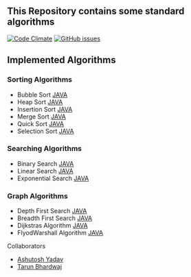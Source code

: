 ## This Repository contains some standard algorithms

[![Code Climate](https://codeclimate.com/github/codeclimate/codeclimate/badges/gpa.svg)](https://codeclimate.com/github/ashu-beckham/Algo)
[![GitHub issues](https://img.shields.io/github/issues/ashu-beckham/Algo.svg)](https://github.com/ashu-beckham/Algo/issues)

## Implemented Algorithms
### Sorting Algorithms

* Bubble Sort [JAVA](https://github.com/ashu-beckham/Algo/blob/master/Sorting%20Algorithms/Bubble%20Sort/BubbleSort.java) 
* Heap Sort [JAVA](https://github.com/ashu-beckham/Algo/blob/master/Sorting%20Algorithms/Heap%20Sort/HeapSort.java)
* Insertion Sort [JAVA](https://github.com/ashu-beckham/Algo/blob/master/Sorting%20Algorithms/Bubble%20Sort/BubbleSort.java)
* Merge Sort [JAVA](https://github.com/ashu-beckham/Algo/blob/master/Sorting%20Algorithms/Merge%20Sort/MergeSort.java)
* Quick Sort [JAVA](https://github.com/ashu-beckham/Algo/blob/master/Sorting%20Algorithms/Quick%20Sort/QuicSort.java)
* Selection Sort [JAVA](https://github.com/ashu-beckham/Algo/blob/master/Sorting%20Algorithms/Selection%20Sort/Selection_sort.java)


### Searching Algorithms
* Binary Search [JAVA](https://github.com/ashu-beckham/Algo/blob/master/Searching%20Algorithms/BinarySearch/BinarySearch.java) 
* Linear Search [JAVA](https://github.com/ashu-beckham/Algo/blob/master/Searching%20Algorithms/LinearSearch/LinearSearch.java)
* Exponential Search [JAVA](https://github.com/ashu-beckham/Algo/blob/master/Searching%20Algorithms/ExponentialSearch/ExponentialSearch.java)


### Graph Algorithms
* Depth First Search [JAVA](https://github.com/ashu-beckham/Algo/blob/master/Graph%20Algorithms/DepthFirstSearch/DFS.java) 
* Breadth First Search [JAVA](https://github.com/ashu-beckham/Algo/blob/ashu_algo/Graph%20Algorithms/BreadthFirstSearch/BFS.java) 
* Dijkstras Algorithm [JAVA](https://github.com/ashu-beckham/Algo/blob/ashu_algo/Graph%20Algorithms/DijkstrasAlgorithm/Dijkstras.java)
* FlyodWarshall Algorithm [JAVA](https://github.com/ashu-beckham/Algo/blob/ashu_algo/Graph%20Algorithms/FloydWarshallAlgorithm/FlyodWarshall.java)

Collaborators
* [Ashutosh Yadav](https://github.com/ashu-beckham)
* [Tarun Bhardwaj](https://github.com/tarunisco)
